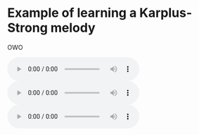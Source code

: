 # Example of learning a Karplus-Strong melody


OWO

<audio controls>
  <source src="audio/target_audio.mp4" type="audio/wav">
</audio>

<audio controls>
  <source src="audio/predicted_audio_0.mp4" type="audio/wav">
</audio>

<audio controls>
  <source src="audio/predicted_audio_10k.mp4" type="audio/wav">
</audio>


